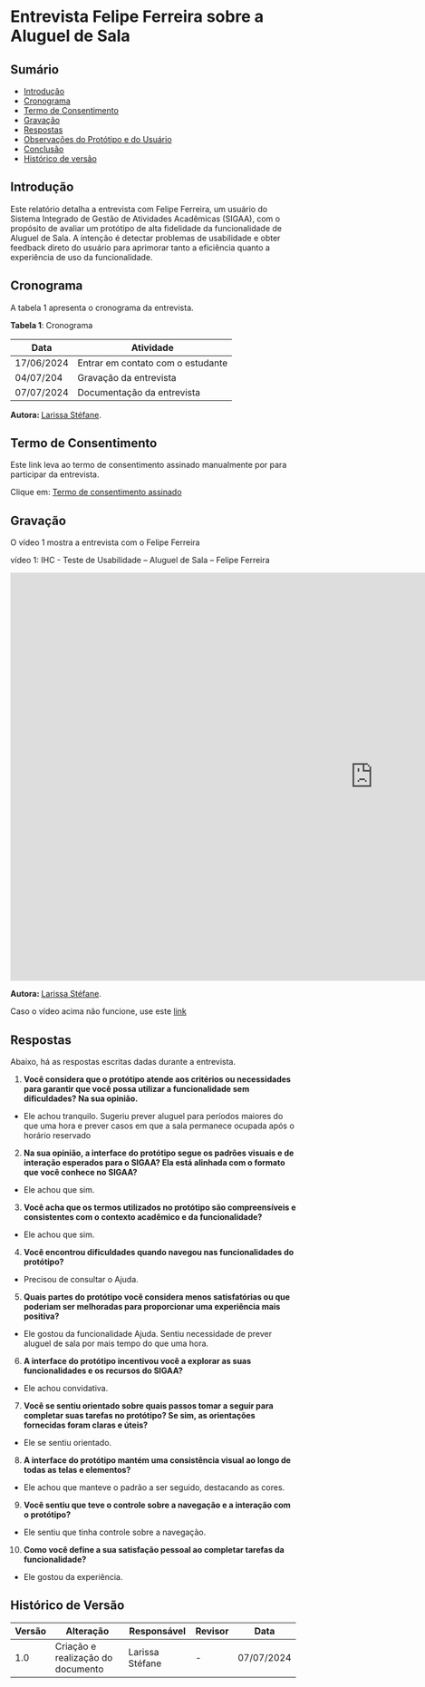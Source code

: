 # Entrevista Felipe Ferreira sobre a Aluguel de Sala


## Sumário

* [Introdução](#Introdução)
* [Cronograma](#Cronograma)
* [Termo de Consentimento](#Termo-de-Consentimento)
* [Gravação](#Gravação)
* [Respostas](#Respostas)
* [Observações do Protótipo e do Usuário](#Observações-do-Protótipo-e-do-Usuário)
* [Conclusão](#Conclusão)
* [Histórico de versão](#Histórico-de-versão)

## Introdução

Este relatório detalha a entrevista com Felipe Ferreira, um usuário do Sistema Integrado de Gestão de Atividades Acadêmicas (SIGAA), com o propósito de avaliar um protótipo de alta fidelidade da funcionalidade de Aluguel de Sala. A intenção é detectar problemas de usabilidade e obter feedback direto do usuário para aprimorar tanto a eficiência quanto a experiência de uso da funcionalidade.

## Cronograma

A tabela 1 apresenta o cronograma da entrevista.

**Tabela 1**: Cronograma

| Data | Atividade |
| - | - |
|17/06/2024 | Entrar em contato com o estudante |
| 04/07/204 | Gravação da entrevista |
| 07/07/2024 | Documentação da entrevista |

<b> Autora: </b> <a href="https://github.com/SkywalkerSupreme">Larissa Stéfane</a>.

## Termo de Consentimento

Este link leva ao termo de consentimento assinado manualmente por  para participar da entrevista.

Clique em: [Termo de consentimento assinado](docs/ignore/TermosPrototiposALtaFidelide/FelipeFerreira.md)


## Gravação

O vídeo 1 mostra a entrevista com o Felipe Ferreira

vídeo 1: IHC - Teste de Usabilidade – Aluguel de Sala – Felipe Ferreira

<iframe width="1280" height="720" src="https://www.youtube.com/embed/-A4C3GhOR_Q" title="IHC - Teste de Usabilidade - Aluguel de Sala - Felipe Ferreira" frameborder="0" allow="accelerometer; autoplay; clipboard-write; encrypted-media; gyroscope; picture-in-picture; web-share" referrerpolicy="strict-origin-when-cross-origin" allowfullscreen></iframe>

<b> Autora: </b> <a href="https://github.com/SkywalkerSupreme">Larissa Stéfane</a>.

Caso o vídeo acima não funcione, use este [link](https://youtu.be/-A4C3GhOR_Q)

## Respostas

Abaixo, há as respostas escritas dadas durante a entrevista.

1. **Você considera que o protótipo atende aos critérios ou necessidades para garantir que você possa utilizar a funcionalidade sem dificuldades? Na sua opinião.**

- Ele achou tranquilo. Sugeriu prever aluguel para períodos maiores do que uma hora e prever casos em que a sala permanece ocupada após o horário reservado

2. **Na sua opinião, a interface do protótipo segue os padrões visuais e de interação esperados para o SIGAA? Ela está alinhada com o formato que você conhece no SIGAA?**

- Ele achou que sim.

3. **Você acha que os termos utilizados no protótipo são compreensíveis e consistentes com o contexto acadêmico e da funcionalidade?**

- Ele achou que sim.

4. **Você encontrou dificuldades quando navegou nas funcionalidades do protótipo?**

- Precisou de consultar o Ajuda.

5. **Quais partes do protótipo você considera menos satisfatórias ou que poderiam ser melhoradas para proporcionar uma experiência mais positiva?**

- Ele gostou da funcionalidade Ajuda. Sentiu necessidade de prever aluguel de sala por mais tempo do que uma hora.

6. **A interface do protótipo incentivou você a explorar as suas funcionalidades e os recursos do SIGAA?**

- Ele achou convidativa.

7. **Você se sentiu orientado sobre quais passos tomar a seguir para completar suas tarefas no protótipo? Se sim, as orientações fornecidas foram claras e úteis?**

- Ele se sentiu orientado.

8. **A interface do protótipo mantém uma consistência visual ao longo de todas as telas e elementos?**

- Ele achou que manteve o padrão a ser seguido, destacando as cores.

9. **Você sentiu que teve o controle sobre a navegação e a interação com o protótipo?**

- Ele sentiu que tinha controle sobre a navegação.

10. **Como você define a sua satisfação pessoal ao completar tarefas da funcionalidade?**

- Ele gostou da experiência.


## Histórico de Versão


| Versão | Alteração | Responsável | Revisor | Data |
| - | - | - | - | - |
| 1.0 | Criação e realização do documento| Larissa Stéfane| - | 07/07/2024 |
